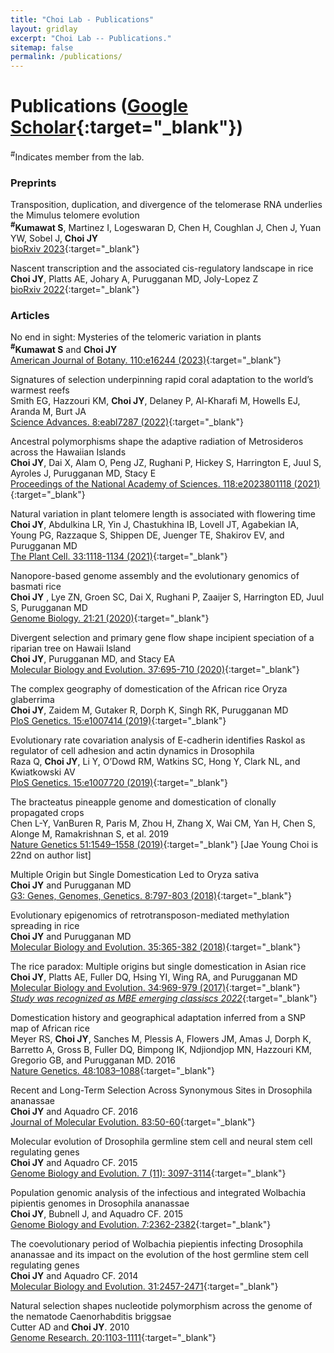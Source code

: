 ```yaml
---
title: "Choi Lab - Publications"
layout: gridlay
excerpt: "Choi Lab -- Publications."
sitemap: false
permalink: /publications/
---
```



# Publications ([Google Scholar](https://scholar.google.com/citations?hl=en&user=LOImBowAAAAJ&view_op=list_works&sortby=pubdate){:target="_blank"})

<sup>#</sup>Indicates member from the lab.

### Preprints

Transposition, duplication, and divergence of the telomerase RNA underlies the Mimulus telomere evolution<br>
**<sup>#</sup>Kumawat S**, Martinez I, Logeswaran D, Chen H, Coughlan J, Chen J, Yuan YW, Sobel J,  **Choi JY**<br>
[bioRxiv 2023](https://doi.org/10.1101/2023.12.06.568249){:target="_blank"}

Nascent transcription and the associated cis-regulatory landscape in rice<br>
**Choi JY**, Platts AE, Johary A, Purugganan MD, Joly-Lopez Z<br>
[bioRxiv 2022](https://doi.org/10.1101/2022.07.06.498888){:target="_blank"}

### Articles

No end in sight: Mysteries of the telomeric variation in plants<br>
**<sup>#</sup>Kumawat S** and **Choi JY**<br> 
[American Journal of Botany. 110:e16244 (2023)](https://pubmed.ncbi.nlm.nih.gov/37733763/){:target="_blank"}

Signatures of selection underpinning rapid coral adaptation to the world’s warmest reefs<br>
Smith EG, Hazzouri KM, **Choi JY**, Delaney P, Al-Kharafi M, Howells EJ, Aranda M, Burt JA<br>
[Science Advances. 8:eabl7287 (2022)](https://www.science.org/doi/10.1126/sciadv.abl7287){:target="_blank"}

Ancestral polymorphisms shape the adaptive radiation of Metrosideros across the Hawaiian Islands<br>
**Choi JY**, Dai X, Alam O, Peng JZ, Rughani P, Hickey S, Harrington E, Juul S, Ayroles J, Purugganan MD, Stacy E<br>
[Proceedings of the National Academy of Sciences. 118:e2023801118 (2021)](https://pubmed.ncbi.nlm.nih.gov/34497122/){:target="_blank"}

Natural variation in plant telomere length is associated with flowering time<br>
**Choi JY**, Abdulkina LR, Yin J, Chastukhina IB, Lovell JT, Agabekian IA, Young PG, Razzaque S, Shippen DE, Juenger TE, Shakirov EV, and Purugganan MD<br>
[The Plant Cell. 33:1118-1134 (2021)](https://pubmed.ncbi.nlm.nih.gov/33580702/){:target="_blank"}

Nanopore-based genome assembly and the evolutionary genomics of basmati rice<br>
**Choi JY** , Lye ZN, Groen SC, Dai X, Rughani P, Zaaijer S, Harrington ED, Juul S, Purugganan MD<br>
[Genome Biology. 21:21 (2020)](https://pubmed.ncbi.nlm.nih.gov/32019604/){:target="_blank"}

Divergent selection and primary gene flow shape incipient speciation of a riparian tree on Hawaii Island<br>
**Choi JY**, Purugganan MD, and Stacy EA<br>
[Molecular Biology and Evolution. 37:695-710 (2020)](https://pubmed.ncbi.nlm.nih.gov/31693149/){:target="_blank"}

The complex geography of domestication of the African rice Oryza glaberrima<br>
**Choi JY**, Zaidem M, Gutaker R, Dorph K, Singh RK, Purugganan MD<br>
[PloS Genetics. 15:e1007414 (2019)](https://pubmed.ncbi.nlm.nih.gov/30845217/){:target="_blank"}

Evolutionary rate covariation analysis of E-cadherin identifies Raskol as regulator of cell adhesion and actin dynamics in Drosophila<br>
Raza Q, **Choi JY**, Li Y, O’Dowd RM, Watkins SC, Hong Y, Clark NL, and Kwiatkowski AV<br>
[PloS Genetics. 15:e1007720 (2019)](https://pubmed.ncbi.nlm.nih.gov/30763317/){:target="_blank"}

The bracteatus pineapple genome and domestication of clonally propagated crops<br>
Chen L-Y, VanBuren R, Paris M, Zhou H, Zhang X, Wai CM, Yan H, Chen S, Alonge M, Ramakrishnan S, et al. 2019<br>
[Nature Genetics 51:1549–1558 (2019)](https://pubmed.ncbi.nlm.nih.gov/31570895/){:target="_blank"} [Jae Young Choi is 22nd on author list]

Multiple Origin but Single Domestication Led to Oryza sativa<br>
**Choi JY** and Purugganan MD<br>
[G3: Genes, Genomes, Genetics. 8:797-803 (2018)](https://pubmed.ncbi.nlm.nih.gov/29301862/){:target="_blank"}

Evolutionary epigenomics of retrotransposon-mediated methylation spreading in rice<br>
**Choi JY** and Purugganan MD<br>
[Molecular Biology and Evolution. 35:365-382 (2018)](https://pubmed.ncbi.nlm.nih.gov/29126199/){:target="_blank"}

The rice paradox: Multiple origins but single domestication in Asian rice<br>
**Choi JY**, Platts AE, Fuller DQ, Hsing YI, Wing RA, and Purugganan MD<br>
[Molecular Biology and Evolution. 34:969-979 (2017)](https://pubmed.ncbi.nlm.nih.gov/28087768/){:target="_blank"}<br>
[<i>Study was recognized as MBE emerging classiscs 2022</i>](https://doi.org/10.1093/molbev/msab357){:target="_blank"}

Domestication history and geographical adaptation inferred from a SNP map of African rice<br>
Meyer RS, **Choi JY**, Sanches M, Plessis A, Flowers JM, Amas J, Dorph K, Barretto A, Gross B, Fuller DQ, Bimpong IK, Ndjiondjop MN, Hazzouri KM, Gregorio GB, and Purugganan MD. 2016<br>
[Nature Genetics. 48:1083–1088](https://pubmed.ncbi.nlm.nih.gov/27500524/){:target="_blank"}

Recent and Long-Term Selection Across Synonymous Sites in Drosophila ananassae<br>
**Choi JY** and Aquadro CF. 2016<br>
[Journal of Molecular Evolution. 83:50-60](https://pubmed.ncbi.nlm.nih.gov/27481397/){:target="_blank"}

Molecular evolution of Drosophila germline stem cell and neural stem cell regulating genes<br>
**Choi JY** and Aquadro CF. 2015<br>
[Genome Biology and Evolution. 7 (11): 3097-3114](https://pubmed.ncbi.nlm.nih.gov/26507797/){:target="_blank"}

Population genomic analysis of the infectious and integrated Wolbachia pipientis genomes in Drosophila ananassae<br>
**Choi JY**, Bubnell J, and Aquadro CF. 2015<br>
[Genome Biology and Evolution. 7:2362-2382](https://pubmed.ncbi.nlm.nih.gov/26254486/){:target="_blank"}

The coevolutionary period of Wolbachia piepientis infecting Drosophila ananassae and its impact on the evolution of the host germline stem cell regulating genes<br>
**Choi JY** and Aquadro CF. 2014<br>
[Molecular Biology and Evolution. 31:2457-2471](https://pubmed.ncbi.nlm.nih.gov/24974378/){:target="_blank"}

Natural selection shapes nucleotide polymorphism across the genome of the nematode Caenorhabditis briggsae<br>
Cutter AD and **Choi JY**. 2010<br>
[Genome Research. 20:1103-1111](https://pubmed.ncbi.nlm.nih.gov/20508143/){:target="_blank"}
<br>
<br>

